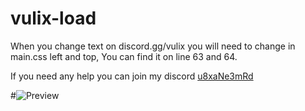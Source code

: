 # vulix-load
When you change text on discord.gg/vulix you will need to change in main.css left and top, You can find it on line 63 and 64.

If you need any help you can join my discord [u8xaNe3mRd](https://discord.gg/u8xaNe3mRd)

#![Preview](https://user-images.githubusercontent.com/104300989/180763883-14b29a4c-7e04-42d6-a831-bd533ae07bc9.png)
